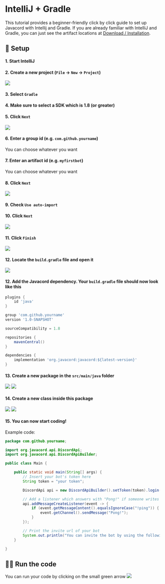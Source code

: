 # IntelliJ + Gradle

This tutorial provides a beginner-friendly click by click guide to set up Javacord with Intellij and Gradle.
If you are already familiar with IntelliJ and Gradle, you can just see the artifact locations at [Download / Installation](/wiki/getting-started/download-installation.md).

## :wrench: Setup

#### **1.** Start IntelliJ

#### **2.** Create a new project (`File` -> `New` -> `Project`)

![](./img-intellij-gradle/create-project.png)

#### **3.** Select `Gradle`

#### **4.** Make sure to select a SDK which is 1.8 (or greater)

#### **5.** Click `Next`

![](./img-intellij-gradle/select-gradle.png)

#### **6.** Enter a group id (e.g. `com.github.yourname`)

You can choose whatever you want

#### **7.** Enter an artifact id (e.g. `myfirstbot`)

You can choose whatever you want

#### **8.** Click `Next`

![](./img-intellij-gradle/new-project.png)

#### **9.** Check `Use auto-import`

#### **10.** Click `Next`

![](./img-intellij-gradle/new-project-2.png)

#### **11.** Click `Finish`

![](./img-intellij-gradle/new-project-3.png)

#### **12.** Locate the `build.gradle` file and open it

![](./img-intellij-gradle/after-finished.png)

#### **12.** Add the Javacord dependency. Your `build.gradle` file should now look like this
```groovy
plugins {
    id 'java'
}

group 'com.github.yourname'
version '1.0-SNAPSHOT'

sourceCompatibility = 1.8

repositories {
    mavenCentral()
}

dependencies {
    implementation 'org.javacord:javacord:${latest-version}'
}
```

#### **13.** Create a new package in the `src/main/java` folder

![](./img-intellij-gradle/new-package.png)
![](./img-intellij-gradle/new-package-2.png)

#### **14.** Create a new class inside this package

![](./img-intellij-gradle/new-class.png)
![](./img-intellij-gradle/new-class-2.png)

#### **15.** You can now start coding!

Example code:
```java
package com.github.yourname;

import org.javacord.api.DiscordApi;
import org.javacord.api.DiscordApiBuilder;

public class Main {

    public static void main(String[] args) {
        // Insert your bot's token here
        String token = "your token";

        DiscordApi api = new DiscordApiBuilder().setToken(token).login().join();

        // Add a listener which answers with "Pong!" if someone writes "!ping"
        api.addMessageCreateListener(event -> {
            if (event.getMessageContent().equalsIgnoreCase("!ping")) {
                event.getChannel().sendMessage("Pong!");
            }
        });

        // Print the invite url of your bot
        System.out.println("You can invite the bot by using the following url: " + api.createBotInvite());
    }

}
```

## :running_woman: Run the code

You can run your code by clicking on the small green arrow
![](./img-intellij-gradle/run-the-bot.png)